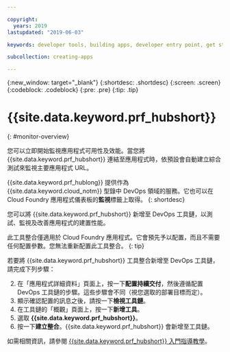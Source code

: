 ```yaml
---

copyright:
  years: 2019
lastupdated: "2019-06-03"

keywords: developer tools, building apps, developer entry point, get started coding, DevOps, toolchain, monitoring, monitor, health

subcollection: creating-apps

---
```

{:new_window: target="_blank"}
{:shortdesc: .shortdesc}
{:screen: .screen}
{:codeblock: .codeblock}
{:pre: .pre}
{:tip: .tip}

# {{site.data.keyword.prf_hubshort}}
{: #monitor-overview}

您可以立即開始監視應用程式可用性及效能。當您將 {{site.data.keyword.prf_hubshort}} 連結至應用程式時，依預設會自動建立綜合測試來監視主要應用程式 URL。

{{site.data.keyword.prf_hublong}} 提供作為 {{site.data.keyword.cloud_notm}} 型錄中 DevOps 領域的服務。它也可以在 Cloud Foundry 應用程式儀表板的**監視**標籤上取得。
{: shortdesc}

您可以將 {{site.data.keyword.prf_hubshort}} 新增至 DevOps 工具鏈，以測試、監視及改善應用程式的建置性能。

此工具整合僅適用於 Cloud Foundry 應用程式。它會預先予以配置，而且不需要任何配置參數。您無法重新配置此工具整合。
{: tip}

若要將 {{site.data.keyword.prf_hubshort}} 工具整合新增至 DevOps 工具鏈，請完成下列步驟：

2. 在「應用程式詳細資料」頁面上，按一下**配置持續交付**，然後遵循配置 DevOps 工具鏈的步驟。這些步驟會不同（視您選取的部署目標而定）。
3. 顯示確認配置的訊息之後，請按一下**檢視工具鏈**。
4. 在工具鏈的「概觀」頁面上，按一下**新增工具**。
5. 選取 **{{site.data.keyword.prf_hubshort}}**。
6. 按一下**建立整合**。{{site.data.keyword.prf_hubshort}} 會新增至工具鏈。

如需相關資訊，請參閱 [{{site.data.keyword.prf_hubshort}} 入門指導教學](/docs/services/AvailabilityMonitoring?topic=availability-monitoring-avmon_gettingstarted)。 
